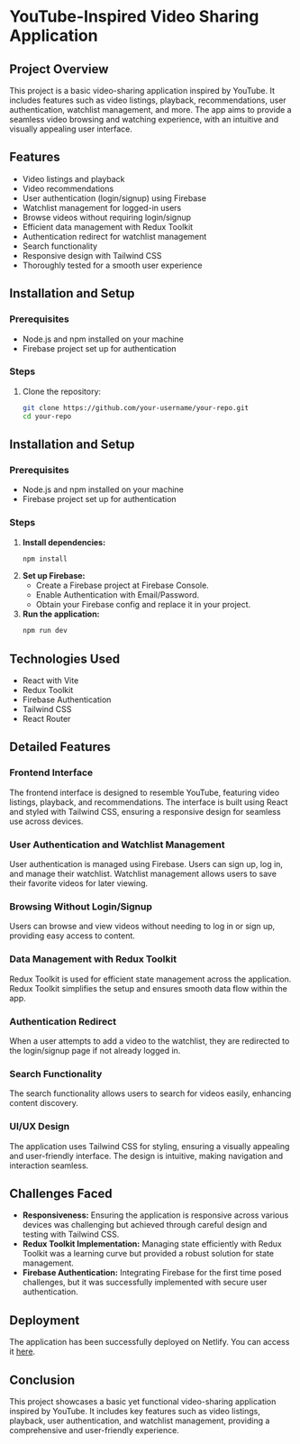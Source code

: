 # YouTube-Inspired Video Sharing Application


## Project Overview
This project is a basic video-sharing application inspired by YouTube. It includes features such as video listings, playback, recommendations, user authentication, watchlist management, and more. The app aims to provide a seamless video browsing and watching experience, with an intuitive and visually appealing user interface.

## Features
- Video listings and playback
- Video recommendations
- User authentication (login/signup) using Firebase
- Watchlist management for logged-in users
- Browse videos without requiring login/signup
- Efficient data management with Redux Toolkit
- Authentication redirect for watchlist management
- Search functionality
- Responsive design with Tailwind CSS
- Thoroughly tested for a smooth user experience

## Installation and Setup
### Prerequisites
- Node.js and npm installed on your machine
- Firebase project set up for authentication

### Steps
1. Clone the repository:
   ```bash
   git clone https://github.com/your-username/your-repo.git
   cd your-repo


## Installation and Setup
### Prerequisites
- Node.js and npm installed on your machine
- Firebase project set up for authentication

### Steps
1. **Install dependencies:**
    ```bash
    npm install
    ```
2. **Set up Firebase:**
    - Create a Firebase project at Firebase Console.
    - Enable Authentication with Email/Password.
    - Obtain your Firebase config and replace it in your project.
3. **Run the application:**
    ```bash
    npm run dev
    ```

## Technologies Used
- React with Vite
- Redux Toolkit
- Firebase Authentication
- Tailwind CSS
- React Router

## Detailed Features
### Frontend Interface
The frontend interface is designed to resemble YouTube, featuring video listings, playback, and recommendations. The interface is built using React and styled with Tailwind CSS, ensuring a responsive design for seamless use across devices.

### User Authentication and Watchlist Management
User authentication is managed using Firebase. Users can sign up, log in, and manage their watchlist. Watchlist management allows users to save their favorite videos for later viewing.

### Browsing Without Login/Signup
Users can browse and view videos without needing to log in or sign up, providing easy access to content.

### Data Management with Redux Toolkit
Redux Toolkit is used for efficient state management across the application. Redux Toolkit simplifies the setup and ensures smooth data flow within the app.

### Authentication Redirect
When a user attempts to add a video to the watchlist, they are redirected to the login/signup page if not already logged in.

### Search Functionality
The search functionality allows users to search for videos easily, enhancing content discovery.

### UI/UX Design
The application uses Tailwind CSS for styling, ensuring a visually appealing and user-friendly interface. The design is intuitive, making navigation and interaction seamless.

## Challenges Faced
- **Responsiveness:** Ensuring the application is responsive across various devices was challenging but achieved through careful design and testing with Tailwind CSS.
- **Redux Toolkit Implementation:** Managing state efficiently with Redux Toolkit was a learning curve but provided a robust solution for state management.
- **Firebase Authentication:** Integrating Firebase for the first time posed challenges, but it was successfully implemented with secure user authentication.

## Deployment
The application has been successfully deployed on Netlify. You can access it [here](https://tube-buddy.netlify.app/).

## Conclusion
This project showcases a basic yet functional video-sharing application inspired by YouTube. It includes key features such as video listings, playback, user authentication, and watchlist management, providing a comprehensive and user-friendly experience.
